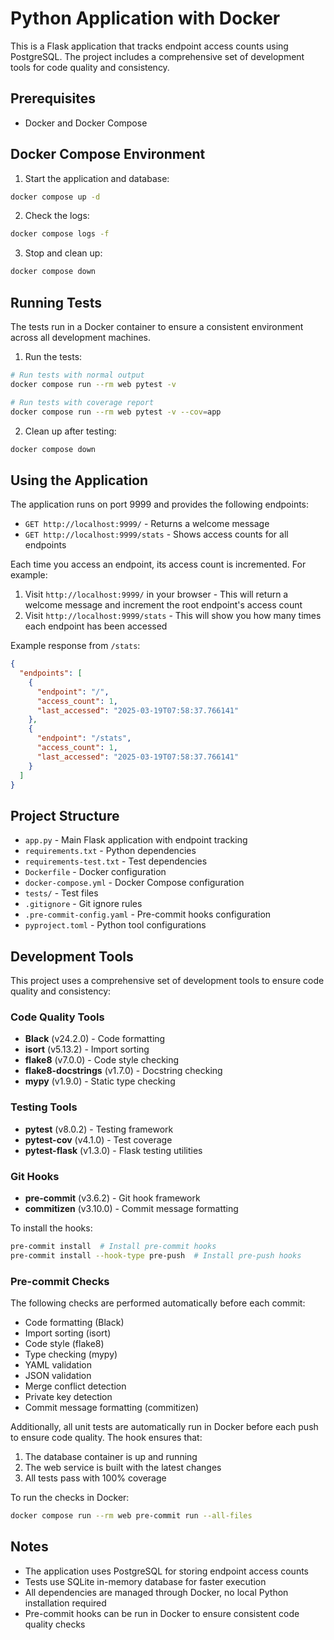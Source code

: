 # Python Application with Docker

This is a Flask application that tracks endpoint access counts using PostgreSQL. The project includes a comprehensive set of development tools for code quality and consistency.

## Prerequisites

- Docker and Docker Compose

## Docker Compose Environment

1. Start the application and database:
```bash
docker compose up -d
```

2. Check the logs:
```bash
docker compose logs -f
```

3. Stop and clean up:
```bash
docker compose down
```

## Running Tests

The tests run in a Docker container to ensure a consistent environment across all development machines.

1. Run the tests:
```bash
# Run tests with normal output
docker compose run --rm web pytest -v

# Run tests with coverage report
docker compose run --rm web pytest -v --cov=app
```

2. Clean up after testing:
```bash
docker compose down
```

## Using the Application

The application runs on port 9999 and provides the following endpoints:

- `GET http://localhost:9999/` - Returns a welcome message
- `GET http://localhost:9999/stats` - Shows access counts for all endpoints

Each time you access an endpoint, its access count is incremented. For example:
1. Visit `http://localhost:9999/` in your browser - This will return a welcome message and increment the root endpoint's access count
2. Visit `http://localhost:9999/stats` - This will show you how many times each endpoint has been accessed

Example response from `/stats`:
```json
{
  "endpoints": [
    {
      "endpoint": "/",
      "access_count": 1,
      "last_accessed": "2025-03-19T07:58:37.766141"
    },
    {
      "endpoint": "/stats",
      "access_count": 1,
      "last_accessed": "2025-03-19T07:58:37.766141"
    }
  ]
}
```

## Project Structure

- `app.py` - Main Flask application with endpoint tracking
- `requirements.txt` - Python dependencies
- `requirements-test.txt` - Test dependencies
- `Dockerfile` - Docker configuration
- `docker-compose.yml` - Docker Compose configuration
- `tests/` - Test files
- `.gitignore` - Git ignore rules
- `.pre-commit-config.yaml` - Pre-commit hooks configuration
- `pyproject.toml` - Python tool configurations

## Development Tools

This project uses a comprehensive set of development tools to ensure code quality and consistency:

### Code Quality Tools
- **Black** (v24.2.0) - Code formatting
- **isort** (v5.13.2) - Import sorting
- **flake8** (v7.0.0) - Code style checking
- **flake8-docstrings** (v1.7.0) - Docstring checking
- **mypy** (v1.9.0) - Static type checking

### Testing Tools
- **pytest** (v8.0.2) - Testing framework
- **pytest-cov** (v4.1.0) - Test coverage
- **pytest-flask** (v1.3.0) - Flask testing utilities

### Git Hooks
- **pre-commit** (v3.6.2) - Git hook framework
- **commitizen** (v3.10.0) - Commit message formatting

To install the hooks:
```bash
pre-commit install  # Install pre-commit hooks
pre-commit install --hook-type pre-push  # Install pre-push hooks
```

### Pre-commit Checks
The following checks are performed automatically before each commit:
- Code formatting (Black)
- Import sorting (isort)
- Code style (flake8)
- Type checking (mypy)
- YAML validation
- JSON validation
- Merge conflict detection
- Private key detection
- Commit message formatting (commitizen)

Additionally, all unit tests are automatically run in Docker before each push to ensure code quality. The hook ensures that:
1. The database container is up and running
2. The web service is built with the latest changes
3. All tests pass with 100% coverage

To run the checks in Docker:
```bash
docker compose run --rm web pre-commit run --all-files
```

## Notes

- The application uses PostgreSQL for storing endpoint access counts
- Tests use SQLite in-memory database for faster execution
- All dependencies are managed through Docker, no local Python installation required
- Pre-commit hooks can be run in Docker to ensure consistent code quality checks

